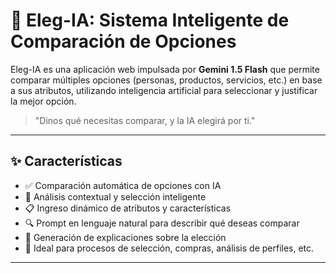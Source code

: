 # 🤖 Eleg-IA: Sistema Inteligente de Comparación de Opciones

Eleg-IA es una aplicación web impulsada por **Gemini 1.5 Flash** que permite comparar múltiples opciones (personas, productos, servicios, etc.) en base a sus atributos, utilizando inteligencia artificial para seleccionar y justificar la mejor opción.

> "Dinos qué necesitas comparar, y la IA elegirá por ti."

---

## ✨ Características

- ✅ Comparación automática de opciones con IA
- 🧠 Análisis contextual y selección inteligente
- 📋 Ingreso dinámico de atributos y características
- 🔍 Prompt en lenguaje natural para describir qué deseas comparar
- 🧾 Generación de explicaciones sobre la elección
- 🎯 Ideal para procesos de selección, compras, análisis de perfiles, etc.

---
